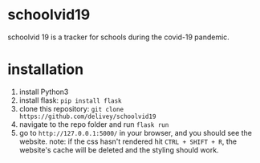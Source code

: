 # schoolvid19
schoolvid 19 is a tracker for schools during the covid-19 pandemic.

# installation
1. install Python3
2. install flask: `pip install flask`
3. clone this repository: `git clone https://github.com/delivey/schoolvid19`
4. navigate to the repo folder and run `flask run`
5. go to `http://127.0.0.1:5000/` in your browser, and you should see the website.
note: if the css hasn't rendered hit `CTRL + SHIFT + R`, the website's cache will be deleted and the styling should work.
